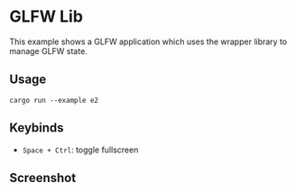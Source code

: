# GLFW Lib

This example shows a GLFW application which uses the wrapper library to manage
GLFW state.

## Usage

```
cargo run --example e2
```

## Keybinds

- `Space + Ctrl`: toggle fullscreen

## Screenshot


